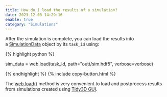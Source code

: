 ```yaml
---
title: How do I load the results of a simulation?
date: 2023-12-03 14:29:16
enable: true
category: "Simulations"
---
```

After the simulation is complete, you can load the results into a&nbsp;[SimulationData](https://docs.flexcompute.com/projects/tidy3d/en/latest/_autosummary/tidy3d.SimulationData.html#tidy3d.SimulationData)&nbsp;object by its `task_id` using:

<div markdown class="code-snippet">{% highlight python %}

sim_data = web.load(task_id, path="outt/sim.hdf5", verbose=verbose)

{% endhighlight %}
{% include copy-button.html %}</div>

The [web.load()](https://docs.flexcompute.com/projects/tidy3d/en/latest/_autosummary/tidy3d.web.load.html) method is very convenient to load and postprocess results from simulations created using [Tidy3D GUI](https://tidy3d.simulation.cloud/v).
